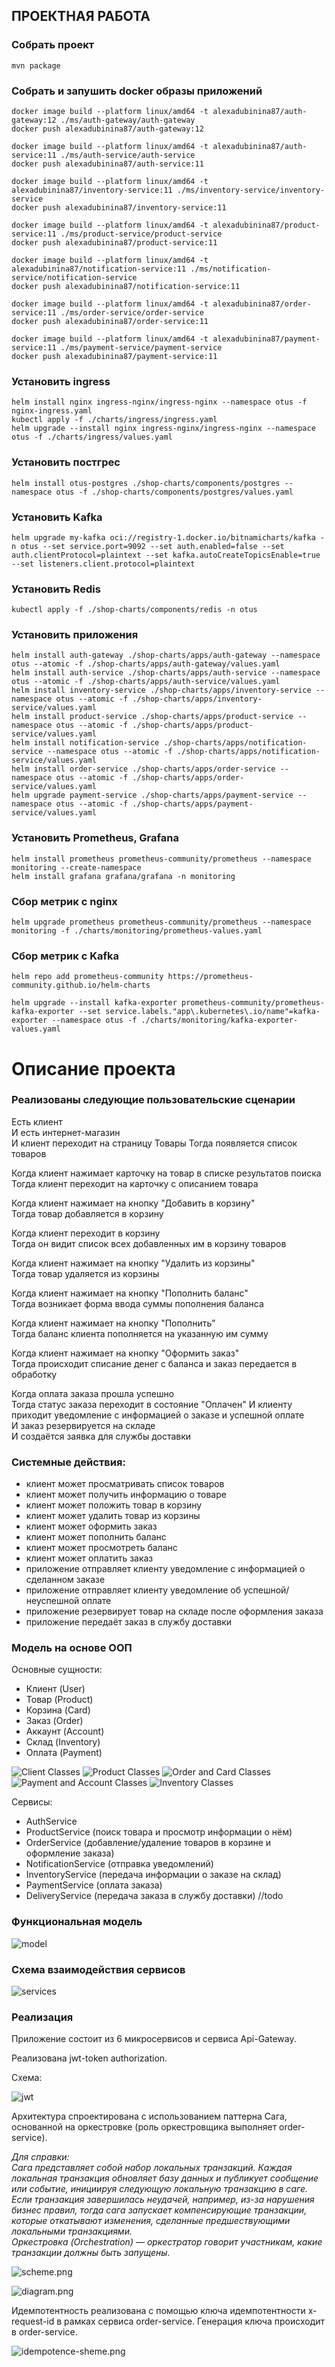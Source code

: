 

## ПРОЕКТНАЯ РАБОТА
### Собрать проект
`mvn package`
### Собрать и запушить docker образы приложений
```
docker image build --platform linux/amd64 -t alexadubinina87/auth-gateway:12 ./ms/auth-gateway/auth-gateway
docker push alexadubinina87/auth-gateway:12

docker image build --platform linux/amd64 -t alexadubinina87/auth-service:11 ./ms/auth-service/auth-service
docker push alexadubinina87/auth-service:11

docker image build --platform linux/amd64 -t alexadubinina87/inventory-service:11 ./ms/inventory-service/inventory-service
docker push alexadubinina87/inventory-service:11

docker image build --platform linux/amd64 -t alexadubinina87/product-service:11 ./ms/product-service/product-service
docker push alexadubinina87/product-service:11

docker image build --platform linux/amd64 -t alexadubinina87/notification-service:11 ./ms/notification-service/notification-service
docker push alexadubinina87/notification-service:11

docker image build --platform linux/amd64 -t alexadubinina87/order-service:11 ./ms/order-service/order-service
docker push alexadubinina87/order-service:11

docker image build --platform linux/amd64 -t alexadubinina87/payment-service:11 ./ms/payment-service/payment-service
docker push alexadubinina87/payment-service:11
```
### Установить ingress
```
helm install nginx ingress-nginx/ingress-nginx --namespace otus -f nginx-ingress.yaml
kubectl apply -f ./charts/ingress/ingress.yaml
helm upgrade --install nginx ingress-nginx/ingress-nginx --namespace otus -f ./charts/ingress/values.yaml
```
### Установить постгрес
```
helm install otus-postgres ./shop-charts/components/postgres --namespace otus -f ./shop-charts/components/postgres/values.yaml
```
### Установить Kafka
```
helm upgrade my-kafka oci://registry-1.docker.io/bitnamicharts/kafka -n otus --set service.port=9092 --set auth.enabled=false --set auth.clientProtocol=plaintext --set kafka.autoCreateTopicsEnable=true --set listeners.client.protocol=plaintext
```
### Установить Redis
```
kubectl apply -f ./shop-charts/components/redis -n otus
```
### Установить приложения
```
helm install auth-gateway ./shop-charts/apps/auth-gateway --namespace otus --atomic -f ./shop-charts/apps/auth-gateway/values.yaml
helm install auth-service ./shop-charts/apps/auth-service --namespace otus --atomic -f ./shop-charts/apps/auth-service/values.yaml
helm install inventory-service ./shop-charts/apps/inventory-service --namespace otus --atomic -f ./shop-charts/apps/inventory-service/values.yaml
helm install product-service ./shop-charts/apps/product-service --namespace otus --atomic -f ./shop-charts/apps/product-service/values.yaml
helm install notification-service ./shop-charts/apps/notification-service --namespace otus --atomic -f ./shop-charts/apps/notification-service/values.yaml
helm install order-service ./shop-charts/apps/order-service --namespace otus --atomic -f ./shop-charts/apps/order-service/values.yaml
helm upgrade payment-service ./shop-charts/apps/payment-service --namespace otus --atomic -f ./shop-charts/apps/payment-service/values.yaml
```
### Установить Prometheus, Grafana
```
helm install prometheus prometheus-community/prometheus --namespace monitoring --create-namespace
helm install grafana grafana/grafana -n monitoring
```

### Cбор метрик с nginx
`helm upgrade prometheus prometheus-community/prometheus --namespace monitoring -f ./charts/monitoring/prometheus-values.yaml`

### Cбор метрик с Kafka
```
helm repo add prometheus-community https://prometheus-community.github.io/helm-charts

helm upgrade --install kafka-exporter prometheus-community/prometheus-kafka-exporter --set service.labels."app\.kubernetes\.io/name"=kafka-exporter --namespace otus -f ./charts/monitoring/kafka-exporter-values.yaml
```



# Описание проекта 

### Реализованы следующие пользовательские сценарии

Есть клиент  
И есть интернет-магазин  
И клиент переходит на страницу Товары
Тогда появляется список товаров

Когда клиент нажимает карточку на товар в списке результатов поиска  
Тогда клиент переходит на карточку с описанием товара

Когда клиент нажимает на кнопку "Добавить в корзину"  
Тогда товар добавляется в корзину

Когда клиент переходит в корзину  
Тогда он видит список всех добавленных им в корзину товаров

Когда клиент нажимает на кнопку "Удалить из корзины"  
Тогда товар удаляется из корзины

Когда клиент нажимает на кнопку "Пополнить баланс"   
Тогда возникает форма ввода суммы пополнения баланса

Когда клиент нажимает на кнопку "Пополнить"   
Тогда баланс клиента пополняется на указанную им сумму

Когда клиент нажимает на кнопку "Оформить заказ"   
Тогда происходит списание денег с баланса и заказ передается в обработку

Когда оплата заказа прошла успешно   
Тогда статус заказа переходит в состояние "Оплачен"
И клиенту приходит уведомление с информацией о заказе и успешной оплате  
И заказ резервируется на складе  
И создаётся заявка для службы доставки


### Системные действия:
- клиент может просматривать список товаров
- клиент может получить информацию о товаре
- клиент может положить товар в корзину
- клиент может удалить товар из корзины
- клиент может оформить заказ
- клиент может пополнить баланс
- клиент может просмотреть баланс
- клиент может оплатить заказ
- приложение отправляет клиенту уведомление с информацией о сделанном заказе
- приложение отправляет клиенту уведомление об успешной/неуспешной оплате
- приложение резервирует товар на складе после оформления заказа
- приложение передаёт заказ в службу доставки


### Модель на основе ООП

Основные сущности:
- Клиент (User)
- Товар (Product)
- Корзина (Card)
- Заказ (Order)
- Аккаунт (Account)
- Склад (Inventory)
- Оплата (Payment)


![Client Classes](reedme.asserts/UserClass.png)
![Product Classes](reedme.asserts/Product.png)
![Order and Card Classes](reedme.asserts/Card.png)
![Payment and Account Classes](reedme.asserts/Account.png)
![Inventory Classes](reedme.asserts/InventoryClasses.png)

Сервисы:
- AuthService
- ProductService (поиск товара и просмотр информации о нём)
- OrderService (добавление/удаление товаров в корзине и оформление заказа)
- NotificationService (отправка уведомлений)
- InventoryService (передача информации о заказе на склад)
- PaymentService (оплата заказа)
- DeliveryService (передача заказа в службу доставки) //todo


### Функциональная модель

![model](reedme.asserts/functional-model.png)


### Схема взаимодействия сервисов

![services](reedme.asserts/services.png)

### Реализация

Приложение состоит из 6 микросервисов и сервиса Api-Gateway.

Реализована jwt-token authorization.

Схема:

![jwt](reedme.asserts/jwtToken2.jpg)


Архитектура спроектирована с использованием паттерна Сага, основанной на оркестровке (роль оркестровщика выполняет order-service).  

_Для справки:  
Сага представляет собой набор локальных транзакций. Каждая локальная транзакция обновляет базу данных и публикует сообщение или событие, инициируя следующую локальную транзакцию в саге.  
Если транзакция завершилась неудачей, например, из-за нарушения бизнес правил, тогда сага запускает компенсирующие транзакции, которые откатывают изменения, сделанные предшествующими локальными транзакциями.  
Оркестровка (Orchestration) — оркестратор говорит участникам, какие транзакции должны быть запущены._

![scheme.png](reedme.asserts/scheme.png)

![diagram.png](reedme.asserts/diagram.png)



Идемпотентность реализована с помощью ключа идемпотентности x-request-id в рамках сервиса order-service.
Генерация ключа происходит в order-service.

![idempotence-sheme.png](reedme.asserts/idempotence-sheme.png)
